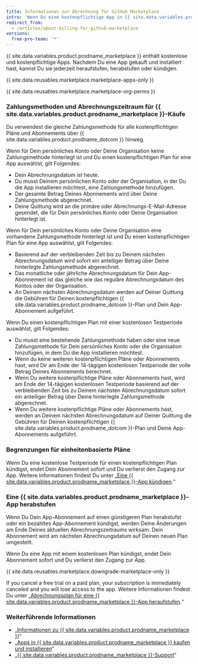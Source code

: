 ```yaml
---
title: Informationen zur Abrechnung für GitHub Marketplace
intro: 'Wenn Du eine kostenpflichtige App in {{ site.data.variables.product.prodname_marketplace }} installierst, gilt für Dein Abonnement das bestehende Abrechnungsdatum, die Zahlungsmethode und die Quittung Deines Kontos.'
redirect_from:
  - /articles/about-billing-for-github-marketplace
versions:
  free-pro-team: '*'
---
```


{{ site.data.variables.product.prodname_marketplace }} enthält kostenlose und kostenpflichtige Apps. Nachdem Du eine App gekauft und installiert hast, kannst Du sie jederzeit heraufstufen, herabstufen oder kündigen.

{{ site.data.reusables.marketplace.marketplace-apps-only }}

{{ site.data.reusables.marketplace.marketplace-org-perms }}

### Zahlungsmethoden und Abrechnungszeitraum für {{ site.data.variables.product.prodname_marketplace }}-Käufe

Du verwendest die gleiche Zahlungsmethode für alle kostenpflichtigen Pläne und Abonnements über {{ site.data.variables.product.prodname_dotcom }} hinweg.

Wenn für Dein persönliches Konto oder Deine Organisation keine Zahlungsmethode hinterlegt ist und Du einen kostenpflichtigen Plan für eine App auswählst, gilt Folgendes:
- Dein Abrechnungsdatum ist heute.
- Du musst Deinem persönlichen Konto oder der Organisation, in der Du die App installieren möchtest, eine Zahlungsmethode hinzufügen.
- Der gesamte Betrag Deines Abonnements wird über Deine Zahlungsmethode abgerechnet.
- Deine Quittung wird an die primäre oder Abrechnungs-E-Mail-Adresse gesendet, die für Dein persönliches Konto oder Deine Organisation hinterlegt ist.

Wenn für Dein persönliches Konto oder Deine Organisation eine vorhandene Zahlungsmethode hinterlegt ist und Du einen kostenpflichtigen Plan für eine App auswählst, gilt Folgendes:
- Basierend auf der verbleibenden Zeit bis zu Deinem nächsten Abrechnungsdatum wird sofort ein anteiliger Betrag über Deine hinterlegte Zahlungsmethode abgerechnet.
- Das monatliche oder jährliche Abrechnungsdatum für Dein App-Abonnement ist das gleiche wie das reguläre Abrechnungsdatum des Kontos oder der Organisation.
- An Deinem nächsten Abrechnungsdatum werden auf Deiner Quittung die Gebühren für Deinen kostenpflichtigen {{ site.data.variables.product.prodname_dotcom }}-Plan und Dein App-Abonnement aufgeführt.

Wenn Du einen kostenpflichtigen Plan mit einer kostenlosen Testperiode auswählst, gilt Folgendes:
- Du musst eine bestehende Zahlungsmethode haben oder eine neue Zahlungsmethode für Dein persönliches Konto oder die Organisation hinzufügen, in dem Du die App installieren möchtest.
- Wenn du keine weiteren kostenpflichtigen Pläne oder Abonnements hast, wird Dir am Ende der 14-tägigen kostenlosen Testperiode der volle Betrag Deines Abonnements berechnet.
- Wenn Du weitere kostenpflichtige Pläne oder Abonnements hast, wird am Ende der 14-tägigen kostenlosen Testperiode basierend auf der verbleibenden Zeit bis zu Deinem nächsten Abrechnungsdatum sofort ein anteiliger Betrag über Deine hinterlegte Zahlungsmethode abgerechnet.
- Wenn Du weitere kostenpflichtige Pläne oder Abonnements hast, werden an Deinem nächsten Abrechnungsdatum auf Deiner Quittung die Gebühren für Deinen kostenpflichtigen {{ site.data.variables.product.prodname_dotcom }}-Plan und Deine App-Abonnements aufgeführt.

### Begrenzungen für einheitenbasierte Pläne

Wenn Du eine kostenlose Testperiode für einen kostenpflichtigen Plan kündigst, endet Dein Abonnement sofort und Du verlierst den Zugang zur App. Weitere Informationen findest Du unter „[Eine {{ site.data.variables.product.prodname_marketplace }}-App kündigen](/articles/canceling-a-github-marketplace-app).“

### Eine {{ site.data.variables.product.prodname_marketplace }}-App herabstufen

Wenn Du Dein App-Abonnement auf einen günstigeren Plan herabstufst oder ein bezahltes App-Abonnement kündigst, werden Deine Änderungen am Ende Deines aktuellen Abrechnungszeitraums wirksam. Dein Abonnement wird am nächsten Abrechnungsdatum auf Deinen neuen Plan umgestellt.

Wenn Du eine App mit einem kostenlosen Plan kündigst, endet Dein Abonnement sofort und Du verlierst den Zugang zur App.

{{ site.data.reusables.marketplace.downgrade-marketplace-only }}

If you cancel a free trial on a paid plan, your subscription is immediately canceled and you will lose access to the app. Weitere Informationen findest Du unter „[Abrechnungsplan für eine {{ site.data.variables.product.prodname_marketplace }}-App heraufstufen](/articles/upgrading-the-billing-plan-for-a-github-marketplace-app).“

### Weiterführende Informationen

- „[Informationen zu {{ site.data.variables.product.prodname_marketplace }}](/articles/about-github-marketplace)“
- „[Apps in {{ site.data.variables.product.prodname_marketplace }} kaufen und installieren](/articles/purchasing-and-installing-apps-in-github-marketplace)“
- „[{{ site.data.variables.product.prodname_marketplace }}-Support](/articles/github-marketplace-support)“
